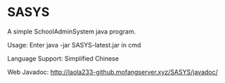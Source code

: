 # SASYS
A simple SchoolAdminSystem java program.          

Usage: Enter java -jar SASYS-latest.jar in cmd  

Language Support: Simplified Chinese

Web Javadoc: http://laola233-github.mofangserver.xyz/SASYS/javadoc/


